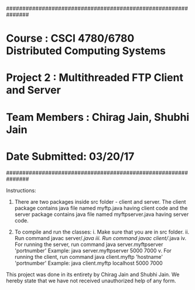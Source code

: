 ###############################################################
# Course 	: CSCI 4780/6780 Distributed Computing Systems
# Project 2	: Multithreaded FTP Client and Server
# Team Members  : Chirag Jain, Shubhi Jain
# Date Submitted: 03/20/17
###############################################################

Instructions:
1. There are two packages inside src folder - client and server. 
   The client package contains java file named myftp.java having client code and the server package contains java file named myftpserver.java having server code.

2. To compile and run the classes:
	  i. Make sure that you are in src folder.
 	 ii. Run command javac server/*.java
	iii. Run command javac client/*.java
	 iv. For running the server, run command java server.myftpserver 'portnumber' 
			Example: java server.myftpserver 5000 7000
	  v. For running the client, run command java client.myftp 'hostname' 'portnumber'
			Example: java client.myftp localhost 5000 7000

This project was done in its entirety by Chirag Jain and Shubhi Jain. We hereby state that we have not received unauthorized help of any form.
